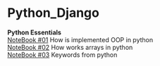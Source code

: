 # Python_Django
  
**Python Essentials**  
[NoteBook #01](./OOP.ipynb) How is implemented OOP in python  
[NoteBook #02](./Arrays.ipynb) How works arrays in python  
[NoteBook #03](./Keywords.ipynb) Keywords from python  
